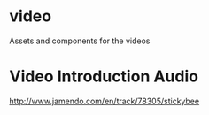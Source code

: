 video
=====

Assets and components for the videos


# Video Introduction Audio

http://www.jamendo.com/en/track/78305/stickybee
